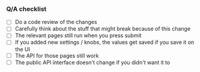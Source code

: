 ### Q/A checklist

- [ ] Do a code review of the changes
- [ ] Carefully think about the stuff that might break because of this change
- [ ] The relevant pages still run when you press submit
- [ ] If you added new settings / knobs, the values get saved if you save it on the UI
- [ ] The API for those pages still work
- [ ] The public API interface doesn't change if you didn't want it to